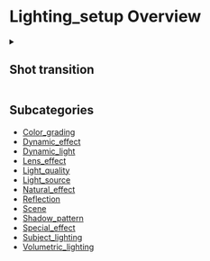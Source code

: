 # Lighting_setup Overview

<details>
<summary><h2>Shot transition</h2></summary>


<h3>🔵 Label Name:</h3>
<code>has_shot_transition_lighting_setup</code>


<h3>📖 Definition:</h3>
Does the video include shot transitions?

<details>
<summary><h4> Question (Definition)</h4></summary>

- Does the video include one or more shot transitions?

- Does the video contain hard cuts or soft transitions, or a combination of both?

- Are there any shot transitions in the video?

- Does this footage feature one or more cuts or soft transitions?

</details>

<details>
<summary><h4> Alternative Question</h4></summary>

- Is there a transition between shots?

- Does the video include a shot transition?

- Does the video include a hard cut or a soft transition?

- Is there a shot transition?

- Is a cut or soft transition used in this footage?

- Does the video include any shot transitions?

- Does the video include a hard cut or a soft transition?

</details>

<details>
<summary><h4> Prompt (Definition)</h4></summary>

- A video that includes shot transitions.

- A video showing one or more shot transitions.

- The video features hard cuts, soft transitions, or a combination of both.

- The video contains one or more cuts or soft transitions between shots.

- A video that includes at least one shot transition.

- A video with at least one shot transition.

- A video featuring one or more shot transitions.

- A video with one or more shot transitions.

</details>

<details>
<summary><h4> Alternative Prompt</h4></summary>

- The video includes either a hard cut or a soft transition.

- The video shows a hard cut or a soft transition between shots.

- A video where there is a transition between shots.

- The video contains a cut or a soft transition between scenes.

- A video that includes shot transitions between scenes.

- A video with a hard cut or soft transition.

- A video that includes a shot transition.

- A video with a cut or soft transition.

- A video featuring shot transitions.

- A video with either a hard cut or soft transition.

- A video with at least one transition.

- A video with shot transitions.

- A video with cuts or soft transitions.

- A video with hard cuts, soft transitions, or both.

- A video where shots change with a transition.

</details>

<h4>🟢 Positive:</h4>
<code>self.lighting_setup.shot_transition</code>

<h4>🔴 Negative:</h4>
<code>not self.lighting_setup.shot_transition</code>

</details>


## Subcategories

- [Color_grading](./color_grading/index.md)
- [Dynamic_effect](./dynamic_effect/index.md)
- [Dynamic_light](./dynamic_light/index.md)
- [Lens_effect](./lens_effect/index.md)
- [Light_quality](./light_quality/index.md)
- [Light_source](./light_source/index.md)
- [Natural_effect](./natural_effect/index.md)
- [Reflection](./reflection/index.md)
- [Scene](./scene/index.md)
- [Shadow_pattern](./shadow_pattern/index.md)
- [Special_effect](./special_effect/index.md)
- [Subject_lighting](./subject_lighting/index.md)
- [Volumetric_lighting](./volumetric_lighting/index.md)